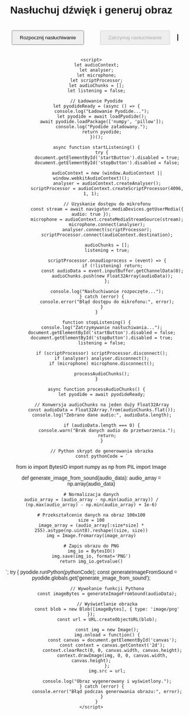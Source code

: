 <!DOCTYPE html>
<html lang="pl">
<head>
    <meta charset="UTF-8">
    <meta name="viewport" content="width=device-width, initial-scale=1.0">
    <title>Nasłuchuj dźwięk i generuj obraz</title>
    <script src="https://cdn.jsdelivr.net/pyodide/v0.23.0/full/pyodide.js"></script>
    <style>
        body { font-family: Arial, sans-serif; text-align: center; margin-top: 30px; }
        button { padding: 10px 20px; margin: 20px; }
        #canvas { border: 1px solid black; margin-top: 20px; }
    </style>
</head>
<body>
    <h1>Nasłuchuj dźwięk i generuj obraz</h1>
    <button id="startButton" onclick="startListening()">Rozpocznij nasłuchiwanie</button>
    <button id="stopButton" onclick="stopListening()" disabled>Zatrzymaj nasłuchiwanie</button>
    <canvas id="canvas" width="200" height="200"></canvas>

    <script>
        let audioContext;
        let analyser;
        let microphone;
        let scriptProcessor;
        let audioChunks = [];
        let listening = false;

        // Ładowanie Pyodide
        let pyodideReady = (async () => {
            console.log("Ładowanie Pyodide...");
            let pyodide = await loadPyodide();
            await pyodide.loadPackage(['numpy', 'pillow']);
            console.log("Pyodide załadowany.");
            return pyodide;
        })();

        async function startListening() {
            try {
                document.getElementById('startButton').disabled = true;
                document.getElementById('stopButton').disabled = false;

                audioContext = new (window.AudioContext || window.webkitAudioContext)();
                analyser = audioContext.createAnalyser();
                scriptProcessor = audioContext.createScriptProcessor(4096, 1, 1);

                // Uzyskanie dostępu do mikrofonu
                const stream = await navigator.mediaDevices.getUserMedia({ audio: true });
                microphone = audioContext.createMediaStreamSource(stream);
                microphone.connect(analyser);
                analyser.connect(scriptProcessor);
                scriptProcessor.connect(audioContext.destination);

                audioChunks = [];
                listening = true;

                scriptProcessor.onaudioprocess = (event) => {
                    if (!listening) return;
                    const audioData = event.inputBuffer.getChannelData(0);
                    audioChunks.push(new Float32Array(audioData));
                };

                console.log("Nasłuchiwanie rozpoczęte...");
            } catch (error) {
                console.error("Błąd dostępu do mikrofonu:", error);
            }
        }

        function stopListening() {
            console.log("Zatrzymywanie nasłuchiwania...");
            document.getElementById('startButton').disabled = false;
            document.getElementById('stopButton').disabled = true;
            listening = false;
            
            if (scriptProcessor) scriptProcessor.disconnect();
            if (analyser) analyser.disconnect();
            if (microphone) microphone.disconnect();
            
            processAudioChunks();
        }

        async function processAudioChunks() {
            let pyodide = await pyodideReady;

            // Konwersja audioChunks na jeden duży Float32Array
            const audioData = Float32Array.from(audioChunks.flat());
            console.log("Zebrano dane audio:", audioData.length);

            if (audioData.length === 0) {
                console.warn("Brak danych audio do przetworzenia.");
                return;
            }

            // Python skrypt do generowania obrazka
            const pythonCode = `
from io import BytesIO
import numpy as np
from PIL import Image

def generate_image_from_sound(audio_data):
    audio_array = np.array(audio_data)
    
    # Normalizacja danych
    audio_array = (audio_array - np.min(audio_array)) / (np.max(audio_array) - np.min(audio_array) + 1e-6)
    
    # Przekształcenie danych na obraz 100x100
    size = 100
    image_array = (audio_array[:size*size] * 255).astype(np.uint8).reshape((size, size))
    img = Image.fromarray(image_array)
    
    # Zapis obrazu do PNG
    img_io = BytesIO()
    img.save(img_io, format='PNG')
    return img_io.getvalue()
`;
            try {
                pyodide.runPython(pythonCode);
                const generateImageFromSound = pyodide.globals.get('generate_image_from_sound');
                
                // Wywołanie funkcji Pythona
                const imageBytes = generateImageFromSound(audioData);
                
                // Wyświetlanie obrazka
                const blob = new Blob([imageBytes], { type: 'image/png' });
                const url = URL.createObjectURL(blob);
                
                const img = new Image();
                img.onload = function() {
                    const canvas = document.getElementById('canvas');
                    const context = canvas.getContext('2d');
                    context.clearRect(0, 0, canvas.width, canvas.height);
                    context.drawImage(img, 0, 0, canvas.width, canvas.height);
                };
                img.src = url;

                console.log("Obraz wygenerowany i wyświetlony.");
            } catch (error) {
                console.error("Błąd podczas generowania obrazu:", error);
            }
        }
    </script>
</body>
</html>
